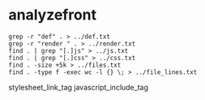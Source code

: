 analyzefront
============

```
grep -r "def" . > ../def.txt
grep -r "render " . > ../render.txt
find . | grep "[.]js" > ../js.txt
find . | grep "[.]css" > ../css.txt
find . -size +5k > ../files.txt
find . -type f -exec wc -l {} \; > ../file_lines.txt
```

stylesheet_link_tag
javascript_include_tag
